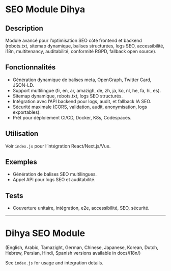 # SEO Module Dihya

## Description
Module avancé pour l’optimisation SEO côté frontend et backend (robots.txt, sitemap dynamique, balises structurées, logs SEO, accessibilité, i18n, multitenancy, auditabilité, conformité RGPD, fallback open source).

## Fonctionnalités
- Génération dynamique de balises meta, OpenGraph, Twitter Card, JSON-LD.
- Support multilingue (fr, en, ar, amazigh, de, zh, ja, ko, nl, he, fa, hi, es).
- Sitemap dynamique, robots.txt, logs SEO structurés.
- Intégration avec l’API backend pour logs, audit, et fallback IA SEO.
- Sécurité maximale (CORS, validation, audit, anonymisation, logs exportables).
- Prêt pour déploiement CI/CD, Docker, K8s, Codespaces.

## Utilisation
Voir `index.js` pour l’intégration React/Next.js/Vue.

## Exemples
- Génération de balises SEO multilingues.
- Appel API pour logs SEO et auditabilité.

## Tests
- Couverture unitaire, intégration, e2e, accessibilité, SEO, sécurité.

---

# Dihya SEO Module

(English, Arabic, Tamazight, German, Chinese, Japanese, Korean, Dutch, Hebrew, Persian, Hindi, Spanish versions available in docs/i18n/)

See `index.js` for usage and integration details.
